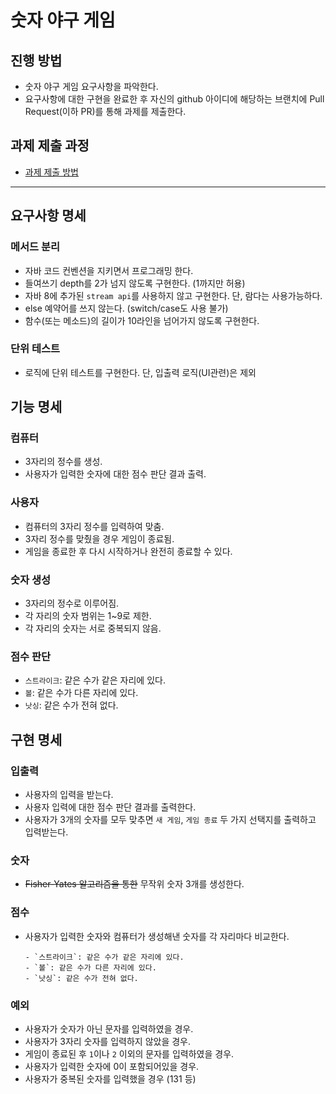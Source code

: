 # 숫자 야구 게임
## 진행 방법
* 숫자 야구 게임 요구사항을 파악한다.
* 요구사항에 대한 구현을 완료한 후 자신의 github 아이디에 해당하는 브랜치에 Pull Request(이하 PR)를 통해 과제를 제출한다.

## 과제 제출 과정
* [과제 제출 방법](https://github.com/next-step/nextstep-docs/tree/master/precourse)

---
## 요구사항 명세

### 메서드 분리
- 자바 코드 컨벤션을 지키면서 프로그래밍 한다.
- 들여쓰기 depth를 2가 넘지 않도록 구현한다. (1까지만 허용)
- 자바 8에 추가된 `stream api`를 사용하지 않고 구현한다. 단, 람다는 사용가능하다.
- else 예약어를 쓰지 않는다. (switch/case도 사용 불가)
- 함수(또는 메소드)의 길이가 10라인을 넘어가지 않도록 구현한다.

### 단위 테스트
- 로직에 단위 테스트를 구현한다. 단, 입출력 로직(UI관련)은 제외

## 기능 명세

### 컴퓨터
- 3자리의 정수를 생성.
- 사용자가 입력한 숫자에 대한 점수 판단 결과 출력.

### 사용자
- 컴퓨터의 3자리 정수를 입력하여 맞춤.
- 3자리 정수를 맞췄을 경우 게임이 종료됨.
- 게임을 종료한 후 다시 시작하거나 완전히 종료할 수 있다.

### 숫자 생성
- 3자리의 정수로 이루어짐.
- 각 자리의 숫자 범위는 1~9로 제한.
- 각 자리의 숫자는 서로 중복되지 않음.

### 점수 판단
- `스트라이크`: 같은 수가 같은 자리에 있다.
- `볼`: 같은 수가 다른 자리에 있다.
- `낫싱`: 같은 수가 전혀 없다.

## 구현 명세

### 입출력
- 사용자의 입력을 받는다.
- 사용자 입력에 대한 점수 판단 결과를 출력한다.
- 사용자가 3개의 숫자를 모두 맞추면 `새 게임`, `게임 종료` 두 가지 선택지를 출력하고 입력받는다.

### 숫자
- ~~Fisher-Yates 알고리즘을 통한~~ 무작위 숫자 3개를 생성한다.

### 점수
- 사용자가 입력한 숫자와 컴퓨터가 생성해낸 숫자를 각 자리마다 비교한다.
    ```
    - `스트라이크`: 같은 수가 같은 자리에 있다.
    - `볼`: 같은 수가 다른 자리에 있다.
    - `낫싱`: 같은 수가 전혀 없다.
    ```

### 예외
- 사용자가 숫자가 아닌 문자를 입력하였을 경우.
- 사용자가 3자리 숫자를 입력하지 않았을 경우.
- 게임이 종료된 후 `1`이나 `2` 이외의 문자를 입력하였을 경우.
- 사용자가 입력한 숫자에 0이 포함되어있을 경우.
- 사용자가 중복된 숫자를 입력했을 경우 (131 등)